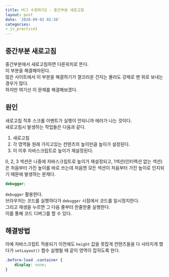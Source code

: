 ```yaml
---
title: 버그 수정하기2 - 중간부분 새로고침
layout: post
date: '2020-09-02 02:38'
categories:
- js_practice1
---
```


## 중간부분 새로고침

중간부분에서 새로고침하면 다른위치로 뜬다.  
이 부분을 해결해야된다.  
많은 사이트에서 이 부분을 해결하기가 껄끄러운 건지는 몰라도 강제로 맨 위로 보내는 경우가 많다.  
하지만 여기선 이 문제를 해결해보겠다.

## 원인

새로고침 직후 스크롤 이벤트가 실행이 안되니까 에러가 나는 것이다.  
새로고침시 발생하는 작업들은 다음과 같다.

1. 새로고침
2. 각 영역들 원래 가지고있는 컨텐츠의 높이만큼 높이가 설정된다.
3. 이 이후 자바스크립트로 높이가 재설정된다.

0, 2, 3 섹션은 나중에 자바스크립트로 높이가 재설정되고, 1섹션(인터렉션 없는 섹션)은 처음부터 가진 높이를 바로 쓰는데 
처음엔 모든 섹션이 처음부터 가진 높이로 인지되기 때문에 발생하는 문제다.

```javascript
debugger;
```

`debugger` 활용한다.  
브라우저는 코드를 실행하다가 `debugger` 시점에서 코드를 일시정지한다.  
그리고 재생을 누르면 그 다음 줄부터 한줄한줄 실행한다.  
이를 통해 코드 디버그를 할 수 있다.

## 해결방법

아예 자바스크립트 적용되기 이전에도 `height` 값을 못잡게 컨텐츠들을 다 사라지게 했다가 `setLayout()` 함수 실행될 때 
같이 영역이 잡히도록 한다.

```css
.before-load .container {
    display: none;
}
```